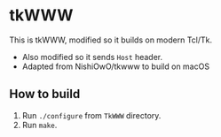 # tkWWW
This is tkWWW, modified so it builds on modern Tcl/Tk.

* Also modified so it sends `Host` header.
* Adapted from NishiOwO/tkwww to build on macOS

## How to build
1. Run `./configure` from `TkWWW` directory.
2. Run `make`.
